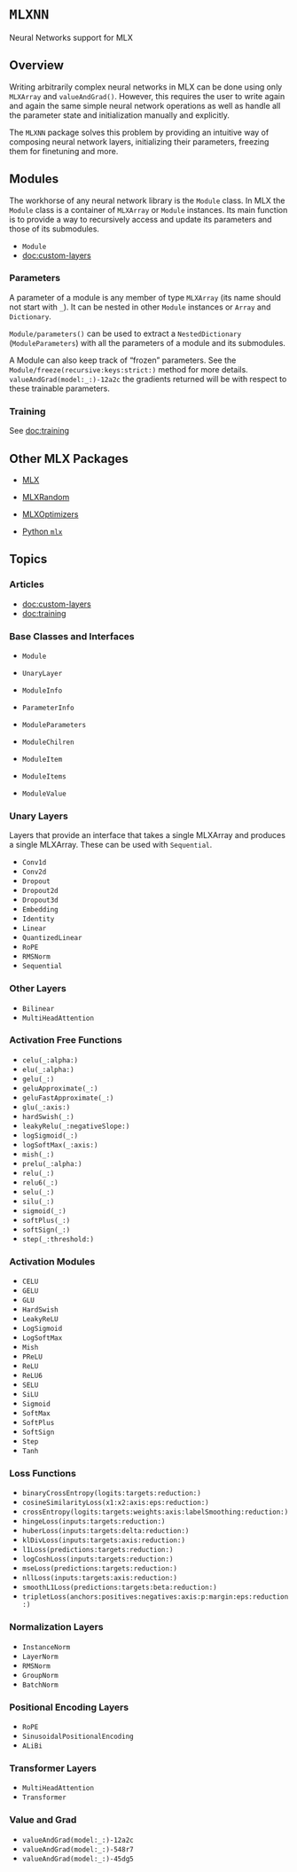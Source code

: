 # ``MLXNN``

Neural Networks support for MLX

## Overview

Writing arbitrarily complex neural networks in MLX can be done using only 
`MLXArray` and `valueAndGrad()`. However, this requires the user to write 
again and again the same simple neural network operations as well as handle 
all the parameter state and initialization manually and explicitly.

The `MLXNN` package solves this problem by providing an intuitive way 
of composing neural network layers, initializing their parameters, freezing
them for finetuning and more.

## Modules

The workhorse of any neural network library is the ``Module`` class. In MLX 
the ``Module`` class is a container of `MLXArray` or ``Module`` instances. Its 
main function is to provide a way to recursively access and update its
parameters and those of its submodules.

- ``Module``
- <doc:custom-layers>

### Parameters

A parameter of a module is any member of type `MLXArray` (its name should 
not start with `_`). It can be nested in other ``Module`` instances 
or `Array` and `Dictionary`.

``Module/parameters()`` can be used to extract a `NestedDictionary` 
(``ModuleParameters``) with all the parameters of a module and its submodules.

A Module can also keep track of “frozen” parameters. See the
``Module/freeze(recursive:keys:strict:)`` method for more details.
``valueAndGrad(model:_:)-12a2c`` the gradients returned will be with
respect to these trainable parameters.

### Training

See <doc:training>

## Other MLX Packages

- [MLX](https://ml-explore.github.io/mlx-swift/MLX/documentation/mlx/)
- [MLXRandom](https://ml-explore.github.io/mlx-swift/MLXRandom/documentation/mlxrandom/)
- [MLXOptimizers](https://ml-explore.github.io/mlx-swift/MLXOptimizers/documentation/mlxoptimizers/)

- [Python `mlx`](https://ml-explore.github.io/mlx/build/html/index.html)

## Topics

### Articles

- <doc:custom-layers>
- <doc:training>

### Base Classes and Interfaces

- ``Module``
- ``UnaryLayer``

- ``ModuleInfo``
- ``ParameterInfo``

- ``ModuleParameters``
- ``ModuleChilren``
- ``ModuleItem``
- ``ModuleItems``
- ``ModuleValue``

### Unary Layers

Layers that provide an interface that takes a single MLXArray and produces a single MLXArray.
These can be used with ``Sequential``.

- ``Conv1d``
- ``Conv2d``
- ``Dropout``
- ``Dropout2d``
- ``Dropout3d``
- ``Embedding``
- ``Identity``
- ``Linear``
- ``QuantizedLinear``
- ``RoPE``
- ``RMSNorm``
- ``Sequential``

### Other Layers

- ``Bilinear``
- ``MultiHeadAttention``

### Activation Free Functions

- ``celu(_:alpha:)``
- ``elu(_:alpha:)``
- ``gelu(_:)``
- ``geluApproximate(_:)``
- ``geluFastApproximate(_:)``
- ``glu(_:axis:)``
- ``hardSwish(_:)``
- ``leakyRelu(_:negativeSlope:)``
- ``logSigmoid(_:)``
- ``logSoftMax(_:axis:)``
- ``mish(_:)``
- ``prelu(_:alpha:)``
- ``relu(_:)``
- ``relu6(_:)``
- ``selu(_:)``
- ``silu(_:)``
- ``sigmoid(_:)``
- ``softPlus(_:)``
- ``softSign(_:)``
- ``step(_:threshold:)``

### Activation Modules

- ``CELU``
- ``GELU``
- ``GLU``
- ``HardSwish``
- ``LeakyReLU``
- ``LogSigmoid``
- ``LogSoftMax``
- ``Mish``
- ``PReLU``
- ``ReLU``
- ``ReLU6``
- ``SELU``
- ``SiLU``
- ``Sigmoid``
- ``SoftMax``
- ``SoftPlus``
- ``SoftSign``
- ``Step``
- ``Tanh``

### Loss Functions

- ``binaryCrossEntropy(logits:targets:reduction:)``
- ``cosineSimilarityLoss(x1:x2:axis:eps:reduction:)``
- ``crossEntropy(logits:targets:weights:axis:labelSmoothing:reduction:)``
- ``hingeLoss(inputs:targets:reduction:)``
- ``huberLoss(inputs:targets:delta:reduction:)``
- ``klDivLoss(inputs:targets:axis:reduction:)``
- ``l1Loss(predictions:targets:reduction:)``
- ``logCoshLoss(inputs:targets:reduction:)``
- ``mseLoss(predictions:targets:reduction:)``
- ``nllLoss(inputs:targets:axis:reduction:)``
- ``smoothL1Loss(predictions:targets:beta:reduction:)``
- ``tripletLoss(anchors:positives:negatives:axis:p:margin:eps:reduction:)``

### Normalization Layers

- ``InstanceNorm``
- ``LayerNorm``
- ``RMSNorm``
- ``GroupNorm``
- ``BatchNorm``

### Positional Encoding Layers

- ``RoPE``
- ``SinusoidalPositionalEncoding``
- ``ALiBi``

### Transformer Layers

- ``MultiHeadAttention``
- ``Transformer``

### Value and Grad

- ``valueAndGrad(model:_:)-12a2c``
- ``valueAndGrad(model:_:)-548r7``
- ``valueAndGrad(model:_:)-45dg5``
